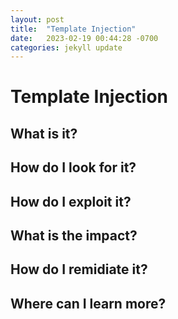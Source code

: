 ```yaml
---
layout: post
title:  "Template Injection"
date:   2023-02-19 00:44:28 -0700
categories: jekyll update
---
```


# **Template Injection**

## What is it?

## How do I look for it?

## How do I exploit it?

## What is the impact?

## How do I remidiate it?

## Where can I learn more?